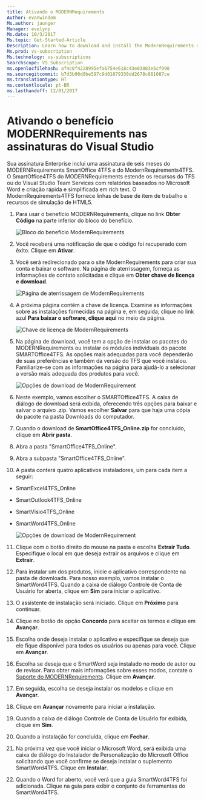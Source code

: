 ```yaml
---
title: Ativando o MODERNRequirements
Author: evanwindom
Ms.author: jaunger
Manager: evelynp
Ms.date: 10/3/2017
Ms.topic: Get-Started-Article
Description: Learn how to download and install the ModernRequirements suite of products included in your Visual Studio Enterprise subscription.
Ms.prod: vs-subscription
Ms.technology: vs-subscriptions
Searchscope: VS Subscription
ms.openlocfilehash: af4c0f4228995efa6754e618c43e03083e5cf990
ms.sourcegitcommit: b7d3b90d0be597c9d01879338dd2678c881087ce
ms.translationtype: HT
ms.contentlocale: pt-BR
ms.lasthandoff: 12/01/2017
---
```

# <a name="activating-the-modernrequirements-benefit-in-visual-studio-subscriptions"></a>Ativando o benefício MODERNRequirements nas assinaturas do Visual Studio
Sua assinatura Enterprise inclui uma assinatura de seis meses do MODERNRequirements SmartOffice 4TFS e do ModernRequirements4TFS.  O SmartOffice4TFS do MODERNRequirements estende os recursos do TFS ou do Visual Studio Team Services com relatórios baseados no Microsoft Word e criação rápida e simplificada em rich text.  O ModernRequirements4TFS fornece linhas de base de item de trabalho e recursos de simulação de HTML5.  


1.  Para usar o benefício MODERNRequirements, clique no link **Obter Código** na parte inferior do bloco do benefício.   

    ![Bloco do benefício ModernRequirements](_img\vs-modernreq\vs-modernreq-tile.png)

2.  Você receberá uma notificação de que o código foi recuperado com êxito.  Clique em **Ativar**. 

3.  Você será redirecionado para o site ModernRequirements para criar sua conta e baixar o software.  Na página de aterrissagem, forneça as informações de contato solicitadas e clique em **Obter chave de licença e download**.

    ![Página de aterrissagem de ModernRequirements](_img\vs-modernreq\vs-modernreq-landing.png)


4.  A próxima página contém a chave de licença.  Examine as informações sobre as instalações fornecidas na página e, em seguida, clique no link azul **Para baixar o software, clique aqui** no meio da página.  

    ![Chave de licença de ModernRequirements](_img\vs-modernreq\vs-modernreq-license-new-resized.png)


5.  Na página de download, você tem a opção de instalar os pacotes do MODERNRequirements ou instalar os módulos individuais do pacote SMARTOffice4TFS.  As opções mais adequadas para você dependerão de suas preferências e também da versão do TFS que você instalou.  Familiarize-se com as informações na página para ajudá-lo a selecionar a versão mais adequada dos produtos para você.  

    ![Opções de download de ModernRequirement](_img\vs-modernreq\vs-modernreq-download-page-new.png)

6.  Neste exemplo, vamos escolher o SMARTOffice4TFS.  A caixa de diálogo de download será exibida, oferecendo três opções para baixar e salvar o arquivo .zip.  Vamos escolher **Salvar** para que haja uma cópia do pacote na pasta Downloads do computador. 

7.  Quando o download de **SmartOffice4TFS_Online.zip** for concluído, clique em **Abrir pasta**. 

8.  Abra a pasta "SmartOffice4TFS_Online".  

9.  Abra a subpasta "SmartOffice4TFS_Online". 

10. A pasta conterá quatro aplicativos instaladores, um para cada item a seguir:
- SmartExcel4TFS_Online
- SmartOutlook4TFS_Online
- SmartVisio4TFS_Online
- SmartWord4TFS_Online

    ![Opções de download de ModernRequirement](_img\vs-modernreq\vs-modernreq-downloaded-cropped.png)

11. Clique com o botão direito do mouse na pasta e escolha **Extrair Tudo**.  Especifique o local em que deseja extrair os arquivos e clique em **Extrair**. 

12. Para instalar um dos produtos, inicie o aplicativo correspondente na pasta de downloads.  Para nosso exemplo, vamos instalar o SmartWord4TFS.  Quando a caixa de diálogo Controle de Conta de Usuário for aberta, clique em **Sim** para iniciar o aplicativo. 

13. O assistente de instalação será iniciado.  Clique em **Próximo** para continuar. 

14. Clique no botão de opção **Concordo** para aceitar os termos e clique em **Avançar**. 

15. Escolha onde deseja instalar o aplicativo e especifique se deseja que ele fique disponível para todos os usuários ou apenas para você.  Clique em **Avançar**. 

16. Escolha se deseja que o SmartWord seja instalado no modo de autor ou de revisor.  Para obter mais informações sobre esses modos, contate o [Suporte do MODERNRequirements](http://www.modernrequirements.com/support-2/).  Clique em **Avançar**.

17. Em seguida, escolha se deseja instalar os modelos e clique em **Avançar**.  

18. Clique em **Avançar** novamente para iniciar a instalação.  

19. Quando a caixa de diálogo Controle de Conta de Usuário for exibida, clique em **Sim**. 

20. Quando a instalação for concluída, clique em **Fechar**.

21. Na próxima vez que você iniciar o Microsoft Word, será exibida uma caixa de diálogo do Instalador de Personalização do Microsoft Office solicitando que você confirme se deseja instalar o suplemento SmartWord4TFS.  Clique em **Instalar**.

22. Quando o Word for aberto, você verá que a guia SmartWord4TFS foi adicionada. Clique na guia para exibir o conjunto de ferramentas do SmartWord4TFS. 

